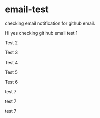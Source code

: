 # email-test
checking email notification for github email.

Hi yes
checking git hub email 
test 1

Test 2

Test 3

Test 4

Test 5

Test 6

test 7

test 7

test 7

